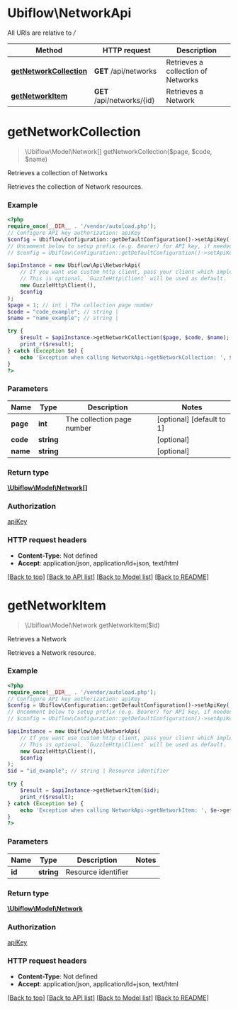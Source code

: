 # Ubiflow\NetworkApi

All URIs are relative to */*

Method | HTTP request | Description
------------- | ------------- | -------------
[**getNetworkCollection**](NetworkApi.md#getnetworkcollection) | **GET** /api/networks | Retrieves a collection of Networks
[**getNetworkItem**](NetworkApi.md#getnetworkitem) | **GET** /api/networks/{id} | Retrieves a Network

# **getNetworkCollection**
> \Ubiflow\Model\Network[] getNetworkCollection($page, $code, $name)

Retrieves a collection of Networks

Retrieves the collection of Network resources.

### Example
```php
<?php
require_once(__DIR__ . '/vendor/autoload.php');
// Configure API key authorization: apiKey
$config = Ubiflow\Configuration::getDefaultConfiguration()->setApiKey('X-AUTH-TOKEN', 'YOUR_API_KEY');
// Uncomment below to setup prefix (e.g. Bearer) for API key, if needed
// $config = Ubiflow\Configuration::getDefaultConfiguration()->setApiKeyPrefix('X-AUTH-TOKEN', 'Bearer');

$apiInstance = new Ubiflow\Api\NetworkApi(
    // If you want use custom http client, pass your client which implements `GuzzleHttp\ClientInterface`.
    // This is optional, `GuzzleHttp\Client` will be used as default.
    new GuzzleHttp\Client(),
    $config
);
$page = 1; // int | The collection page number
$code = "code_example"; // string | 
$name = "name_example"; // string | 

try {
    $result = $apiInstance->getNetworkCollection($page, $code, $name);
    print_r($result);
} catch (Exception $e) {
    echo 'Exception when calling NetworkApi->getNetworkCollection: ', $e->getMessage(), PHP_EOL;
}
?>
```

### Parameters

Name | Type | Description  | Notes
------------- | ------------- | ------------- | -------------
 **page** | **int**| The collection page number | [optional] [default to 1]
 **code** | **string**|  | [optional]
 **name** | **string**|  | [optional]

### Return type

[**\Ubiflow\Model\Network[]**](../Model/Network.md)

### Authorization

[apiKey](../../README.md#apiKey)

### HTTP request headers

 - **Content-Type**: Not defined
 - **Accept**: application/json, application/ld+json, text/html

[[Back to top]](#) [[Back to API list]](../../README.md#documentation-for-api-endpoints) [[Back to Model list]](../../README.md#documentation-for-models) [[Back to README]](../../README.md)

# **getNetworkItem**
> \Ubiflow\Model\Network getNetworkItem($id)

Retrieves a Network

Retrieves a Network resource.

### Example
```php
<?php
require_once(__DIR__ . '/vendor/autoload.php');
// Configure API key authorization: apiKey
$config = Ubiflow\Configuration::getDefaultConfiguration()->setApiKey('X-AUTH-TOKEN', 'YOUR_API_KEY');
// Uncomment below to setup prefix (e.g. Bearer) for API key, if needed
// $config = Ubiflow\Configuration::getDefaultConfiguration()->setApiKeyPrefix('X-AUTH-TOKEN', 'Bearer');

$apiInstance = new Ubiflow\Api\NetworkApi(
    // If you want use custom http client, pass your client which implements `GuzzleHttp\ClientInterface`.
    // This is optional, `GuzzleHttp\Client` will be used as default.
    new GuzzleHttp\Client(),
    $config
);
$id = "id_example"; // string | Resource identifier

try {
    $result = $apiInstance->getNetworkItem($id);
    print_r($result);
} catch (Exception $e) {
    echo 'Exception when calling NetworkApi->getNetworkItem: ', $e->getMessage(), PHP_EOL;
}
?>
```

### Parameters

Name | Type | Description  | Notes
------------- | ------------- | ------------- | -------------
 **id** | **string**| Resource identifier |

### Return type

[**\Ubiflow\Model\Network**](../Model/Network.md)

### Authorization

[apiKey](../../README.md#apiKey)

### HTTP request headers

 - **Content-Type**: Not defined
 - **Accept**: application/json, application/ld+json, text/html

[[Back to top]](#) [[Back to API list]](../../README.md#documentation-for-api-endpoints) [[Back to Model list]](../../README.md#documentation-for-models) [[Back to README]](../../README.md)

